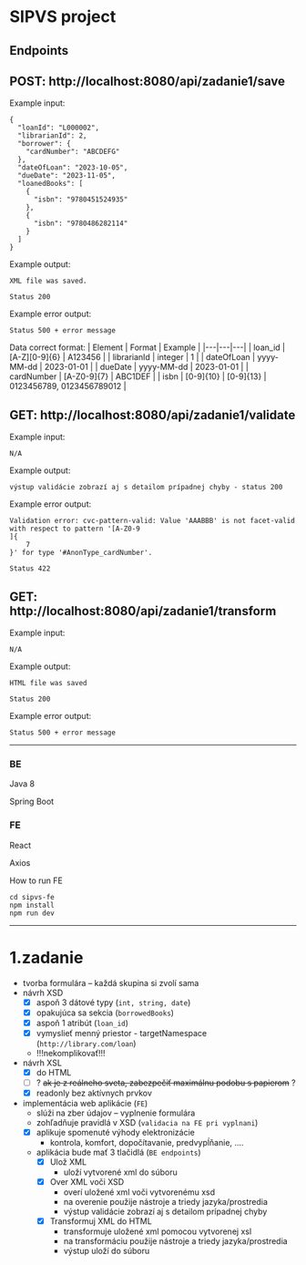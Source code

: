 # SIPVS project

## Endpoints

## POST: http://localhost:8080/api/zadanie1/save

Example input:
```
{
  "loanId": "L000002",
  "librarianId": 2,
  "borrower": {
    "cardNumber": "ABCDEFG"
  },
  "dateOfLoan": "2023-10-05",
  "dueDate": "2023-11-05",
  "loanedBooks": [
    {
      "isbn": "9780451524935"
    },
    {
      "isbn": "9780486282114"
    }
  ]
}
```
Example output:
```
XML file was saved.

Status 200
```
Example error output:
```
Status 500 + error message
```
Data correct format:
| Element | Format | Example |
|---|---|---|
| loan_id | [A-Z][0-9]{6} | A123456 |
| librarianId | integer | 1 |
| dateOfLoan | yyyy-MM-dd | 2023-01-01 |
| dueDate | yyyy-MM-dd | 2023-01-01 |
| cardNumber | [A-Z0-9]{7} | ABC1DEF |
| isbn | [0-9]{10} \| [0-9]{13} | 0123456789, 0123456789012 |

## GET: http://localhost:8080/api/zadanie1/validate

Example input:
```
N/A
```
Example output:
```
výstup validácie zobrazí aj s detailom prípadnej chyby - status 200
```
Example error output:
```
Validation error: cvc-pattern-valid: Value 'AAABBB' is not facet-valid with respect to pattern '[A-Z0-9
]{
    7
}' for type '#AnonType_cardNumber'.

Status 422
```

## GET: http://localhost:8080/api/zadanie1/transform

Example input:
```
N/A
```
Example output:
```
HTML file was saved

Status 200
```
Example error output:
```
Status 500 + error message
```
---

### BE
Java 8

Spring Boot

### FE

React

Axios 


How to run FE

```
cd sipvs-fe
npm install
npm run dev
```

---
# 1.zadanie
- tvorba formulára – každá skupina si zvolí sama
- návrh XSD
    - [x] aspoň 3 dátové typy (`int, string, date`)
    - [x] opakujúca sa sekcia (`borrowedBooks`)
    - [x] aspoň 1 atribút (`loan_id`)
    - [x] vymyslieť menný priestor - targetNamespace (`http://library.com/loan`)
    - !!!nekomplikovať!!!
- návrh XSL
    - [x] do HTML
    - [ ] ? ~~ak je z reálneho sveta, zabezpečiť maximálnu podobu s papierom~~ ?
    - [x] readonly bez aktívnych prvkov
- implementácia web aplikácie (`FE`)
    - slúži na zber údajov – vyplnenie formulára
    - zohľadňuje pravidlá v XSD (`validacia na FE pri vyplnani`)
    - [X] aplikuje spomenuté výhody elektronizácie
        - kontrola, komfort, dopočítavanie, predvypĺňanie, ....
    - aplikácia bude mať 3 tlačidlá (`BE endpoints`)
        - [x] Ulož XML
            - uloží vytvorené xml do súboru
        - [X] Over XML voči XSD
            - overí uložené xml voči vytvorenému xsd
            - na overenie použije nástroje a triedy jazyka/prostredia
            - výstup validácie zobrazí aj s detailom prípadnej chyby
        - [X] Transformuj XML do HTML
            - transformuje uložené xml pomocou vytvorenej xsl
            - na transformáciu použije nástroje a triedy jazyka/prostredia
            - výstup uloží do súboru
